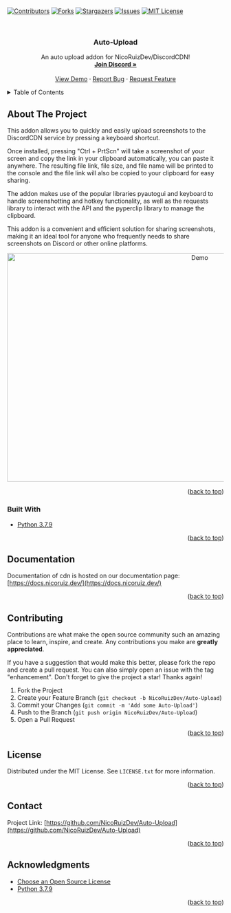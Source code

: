 # <div id="top"></div>
<!--
*** Hi
--> 



<!-- PROJECT SHIELDS -->
<!--
*** I'm using markdown "reference style" links for readability.
*** Reference links are enclosed in brackets [ ] instead of parentheses ( ).
*** See the bottom of this document for the declaration of the reference variables
*** for contributors-url, forks-url, etc. This is an optional, concise syntax you may use.
*** https://www.markdownguide.org/basic-syntax/#reference-style-links
-->
[![Contributors][contributors-shield]][contributors-url]
[![Forks][forks-shield]][forks-url]
[![Stargazers][stars-shield]][stars-url]
[![Issues][issues-shield]][issues-url]
[![MIT License][license-shield]][license-url]



<!-- PROJECT LOGO -->
<br />
<div align="center">
  
  <h3 align="center">Auto-Upload</h3>

  <p align="center">
      An auto upload addon for NicoRuizDev/DiscordCDN!
    <br />
    <a href="https://discord.gg/JRVPjPe3d8"><strong>Join Discord »</strong></a>
    <br />
    <br />
    <a href="https://discord.gg/JRVPjPe3d8">View Demo</a>
    ·
    <a href="https://github.com/NicoRuizDev/Auto-Upload/issues">Report Bug</a>
    ·
    <a href="https://github.com/NicoRuizDev/Auto-Upload/issues">Request Feature</a>
  </p>
</div>



<!-- TABLE OF CONTENTS -->
<details>
  <summary>Table of Contents</summary>
  <ol>
    <li><a href="#about-the-project">About The Project</a></li>
    <li><a href="#installation">Installation</a></li>
    <li><a href="#contributing">Contributing</a></li>
    <li><a href="#license">License</a></li>
    <li><a href="#contact">Contact</a></li>
    <li><a href="#acknowledgments">Acknowledgments</a></li>
  </ol>
</details>



<!-- ABOUT THE PROJECT -->
## About The Project

This addon allows you to quickly and easily upload screenshots to the DiscordCDN service by pressing a keyboard shortcut.

Once installed, pressing "Ctrl + PrtScn" will take a screenshot of your screen and copy the link in your clipboard automatically, you can paste it anywhere. The resulting file link, file size, and file name will be printed to the console and the file link will also be copied to your clipboard for easy sharing.

The addon makes use of the popular libraries pyautogui and keyboard to handle screenshotting and hotkey functionality, as well as the requests library to interact with the API and the pyperclip library to manage the clipboard.

This addon is a convenient and efficient solution for sharing screenshots, making it an ideal tool for anyone who frequently needs to share screenshots on Discord or other online platforms.


<div align="center">
<img src="https://raw.githubusercontent.com/NicoRuizDev/DiscordCDN/main/assets/home.gif" alt="Demo" width="880" height="532">
</div>

<p align="right">(<a href="#top">back to top</a>)</p>



### Built With

* [Python 3.7.9](https://www.python.org)

<p align="right">(<a href="#top">back to top</a>)</p>



<!-- DOCUMENTATION -->
## Documentation

Documentation of cdn is hosted on our documentation page: [https://docs.nicoruiz.dev/](https://docs.nicoruiz.dev/)


<p align="right">(<a href="#top">back to top</a>)</p>



<!-- CONTRIBUTING -->
## Contributing

Contributions are what make the open source community such an amazing place to learn, inspire, and create. Any contributions you make are **greatly appreciated**.

If you have a suggestion that would make this better, please fork the repo and create a pull request. You can also simply open an issue with the tag "enhancement".
Don't forget to give the project a star! Thanks again!

1. Fork the Project
2. Create your Feature Branch (`git checkout -b NicoRuizDev/Auto-Upload`)
3. Commit your Changes (`git commit -m 'Add some Auto-Upload'`)
4. Push to the Branch (`git push origin NicoRuizDev/Auto-Upload`)
5. Open a Pull Request

<p align="right">(<a href="#top">back to top</a>)</p>



<!-- LICENSE -->
## License

Distributed under the MIT License. See `LICENSE.txt` for more information.

<p align="right">(<a href="#top">back to top</a>)</p>



<!-- CONTACT -->
## Contact

Project Link: [https://github.com/NicoRuizDev/Auto-Upload](https://github.com/NicoRuizDev/Auto-Upload)

<p align="right">(<a href="#top">back to top</a>)</p>



<!-- ACKNOWLEDGMENTS -->
## Acknowledgments

* [Choose an Open Source License](https://choosealicense.com)
* [Python 3.7.9](https://www.python.org)


<p align="right">(<a href="#top">back to top</a>)</p>



<!-- MARKDOWN LINKS & IMAGES -->
<!-- https://www.markdownguide.org/basic-syntax/#reference-style-links -->
[contributors-shield]: https://img.shields.io/github/contributors/NicoRuizDev/Auto-Upload.svg?style=for-the-badge
[contributors-url]: https://github.com/NicoRuizDev/Auto-Upload/graphs/contributors
[forks-shield]: https://img.shields.io/github/forks/NicoRuizDev/Auto-Upload.svg?style=for-the-badge
[forks-url]: https://github.com/NicoRuizDev/Auto-Upload/network/members
[stars-shield]: https://img.shields.io/github/stars/NicoRuizDev/Auto-Upload.svg?style=for-the-badge
[stars-url]: https://github.com/NicoRuizDev/Auto-Upload/stargazers
[issues-shield]: https://img.shields.io/github/issues/NicoRuizDev/Auto-Upload.svg?style=for-the-badge
[issues-url]: https://github.com/NicoRuizDev/Auto-Upload/issues
[license-shield]: https://img.shields.io/github/license/NicoRuizDev/Auto-Upload.svg?style=for-the-badge
[license-url]: https://github.com/NicoRuizDev/Auto-Upload/blob/master/LICENSE.txt
[product-screenshot]: images/screenshot.png
